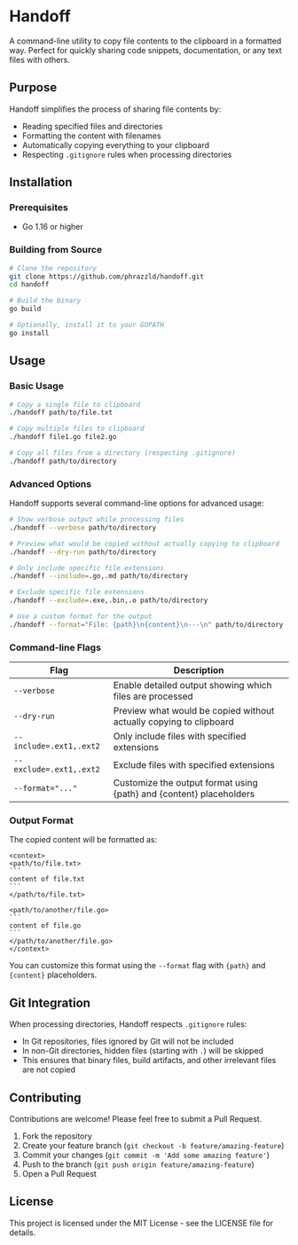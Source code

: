 # Handoff

A command-line utility to copy file contents to the clipboard in a formatted way. Perfect for quickly sharing code snippets, documentation, or any text files with others.

## Purpose

Handoff simplifies the process of sharing file contents by:
- Reading specified files and directories
- Formatting the content with filenames
- Automatically copying everything to your clipboard
- Respecting `.gitignore` rules when processing directories

## Installation

### Prerequisites
- Go 1.16 or higher

### Building from Source
```bash
# Clone the repository
git clone https://github.com/phrazzld/handoff.git
cd handoff

# Build the binary
go build

# Optionally, install it to your GOPATH
go install
```

## Usage

### Basic Usage

```bash
# Copy a single file to clipboard
./handoff path/to/file.txt

# Copy multiple files to clipboard
./handoff file1.go file2.go

# Copy all files from a directory (respecting .gitignore)
./handoff path/to/directory
```

### Advanced Options

Handoff supports several command-line options for advanced usage:

```bash
# Show verbose output while processing files
./handoff --verbose path/to/directory

# Preview what would be copied without actually copying to clipboard
./handoff --dry-run path/to/directory

# Only include specific file extensions
./handoff --include=.go,.md path/to/directory

# Exclude specific file extensions
./handoff --exclude=.exe,.bin,.o path/to/directory

# Use a custom format for the output
./handoff --format="File: {path}\n{content}\n---\n" path/to/directory
```

### Command-line Flags

| Flag | Description |
|------|-------------|
| `--verbose` | Enable detailed output showing which files are processed |
| `--dry-run` | Preview what would be copied without actually copying to clipboard |
| `--include=.ext1,.ext2` | Only include files with specified extensions |
| `--exclude=.ext1,.ext2` | Exclude files with specified extensions |
| `--format="..."` | Customize the output format using {path} and {content} placeholders |

### Output Format

The copied content will be formatted as:

````
<context>
<path/to/file.txt>
```
content of file.txt
```
</path/to/file.txt>

<path/to/another/file.go>
```
content of file.go
```
</path/to/another/file.go>
</context>
````

You can customize this format using the `--format` flag with `{path}` and `{content}` placeholders.

## Git Integration

When processing directories, Handoff respects `.gitignore` rules:
- In Git repositories, files ignored by Git will not be included
- In non-Git directories, hidden files (starting with `.`) will be skipped
- This ensures that binary files, build artifacts, and other irrelevant files are not copied

## Contributing

Contributions are welcome! Please feel free to submit a Pull Request.

1. Fork the repository
2. Create your feature branch (`git checkout -b feature/amazing-feature`)
3. Commit your changes (`git commit -m 'Add some amazing feature'`)
4. Push to the branch (`git push origin feature/amazing-feature`)
5. Open a Pull Request

## License

This project is licensed under the MIT License - see the LICENSE file for details.